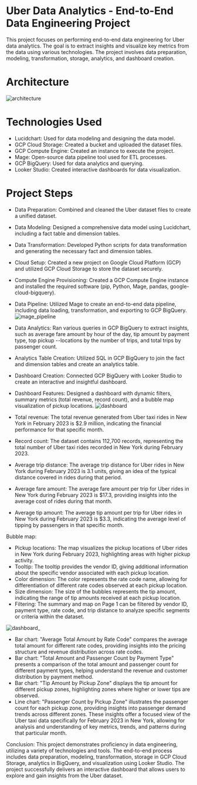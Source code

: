 # Uber Data Analytics - End-to-End Data Engineering Project
This project focuses on performing end-to-end data engineering for Uber data analytics. The goal is to extract insights and visualize key metrics from the data using various technologies. The project involves data preparation, modeling, transformation, storage, analytics, and dashboard creation.

# Architecture

![architecture](https://github.com/swaraj-patil-18/Uber-end-to-end-data-engineering/assets/114085839/7746c2f5-084f-4856-b7de-dca3c3631151)

# Technologies Used
- Lucidchart: Used for data modeling and designing the data model.
- GCP Cloud Storage: Created a bucket and uploaded the dataset files.
- GCP Compute Engine: Created an instance to execute the project.
- Mage: Open-source data pipeline tool used for ETL processes.
- GCP BigQuery: Used for data analytics and querying.
- Looker Studio: Created interactive dashboards for data visualization.

# Project Steps
- Data Preparation: Combined and cleaned the Uber dataset files to create a unified dataset.
- Data Modeling: Designed a comprehensive data model using Lucidchart, including a fact table and dimension tables.
- Data Transformation: Developed Python scripts for data transformation and generating the necessary fact and dimension tables.
- Cloud Setup: Created a new project on Google Cloud Platform (GCP) and utilized GCP Cloud Storage to store the dataset securely.
- Compute Engine Provisioning: Created a GCP Compute Engine instance and installed the required software (pip, Python, Mage, pandas, google-cloud-bigquery).
- Data Pipeline: Utilized Mage to create an end-to-end data pipeline, including data loading, transformation, and exporting to GCP BigQuery.
![mage_pipeline](https://github.com/swaraj-patil-18/Uber-end-to-end-data-engineering/assets/114085839/fd690857-b944-4f31-9fcb-b880e27937d3)

- Data Analytics: Ran various queries in GCP BigQuery to extract insights, such as average fare amount by hour of the day, tip amount by payment type, top pickup --locations by the number of trips, and total trips by passenger count.
- Analytics Table Creation: Utilized SQL in GCP BigQuery to join the fact and dimension tables and create an analytics table.
- Dashboard Creation: Connected GCP BigQuery with Looker Studio to create an interactive and insightful dashboard.
- Dashboard Features: Designed a dashboard with dynamic filters, summary metrics (total revenue, record count), and a bubble map visualization of pickup locations.
![dashboard](https://github.com/swaraj-patil-18/Uber-end-to-end-data-engineering/assets/114085839/aa5f3951-edba-46c8-8ad4-b8add480e692)
- Total revenue: The total revenue generated from Uber taxi rides in New York in February 2023 is $2.9 million, indicating the financial performance for that specific month.
- Record count: The dataset contains 112,700 records, representing the total number of Uber taxi rides recorded in New York during February 2023.
- Average trip distance: The average trip distance for Uber rides in New York during February 2023 is 3.1 units, giving an idea of the typical distance covered in rides during that period.
- Average fare amount: The average fare amount per trip for Uber rides in New York during February 2023 is $17.3, providing insights into the average cost of rides during that month.
- Average tip amount: The average tip amount per trip for Uber rides in New York during February 2023 is $3.3, indicating the average level of tipping by passengers in that specific month.

Bubble map:

- Pickup locations: The map visualizes the pickup locations of Uber rides in New York during February 2023, highlighting areas with higher pickup activity.
- Tooltip: The tooltip provides the vendor ID, giving additional information about the specific vendor associated with each pickup location.
- Color dimension: The color represents the rate code name, allowing for differentiation of different rate codes observed at each pickup location.
- Size dimension: The size of the bubbles represents the tip amount, indicating the range of tip amounts received at each pickup location.
- Filtering:
The summary and map on Page 1 can be filtered by vendor ID, payment type, rate code, and trip distance to analyze specific segments or criteria within the dataset.

![dashboard_](https://github.com/swaraj-patil-18/Uber-end-to-end-data-engineering/assets/114085839/5e130e96-acf9-4f00-9296-ff8584eccba7)
- Bar chart: "Average Total Amount by Rate Code" compares the average total amount for different rate codes, providing insights into the pricing structure and revenue distribution across rate codes.
- Bar chart: "Total Amount and Passenger Count by Payment Type" presents a comparison of the total amount and passenger count for different payment types, helping understand the revenue and customer distribution by payment method.
- Bar chart: "Tip Amount by Pickup Zone" displays the tip amount for different pickup zones, highlighting zones where higher or lower tips are observed.
- Line chart: "Passenger Count by Pickup Zone" illustrates the passenger count for each pickup zone, providing insights into passenger demand trends across different zones.
These insights offer a focused view of the Uber taxi data specifically for February 2023 in New York, allowing for analysis and understanding of key metrics, trends, and patterns during that particular month.

Conclusion:
This project demonstrates proficiency in data engineering, utilizing a variety of technologies and tools. The end-to-end process includes data preparation, modeling, transformation, storage in GCP Cloud Storage, analytics in BigQuery, and visualization using Looker Studio. The project successfully delivers an interactive dashboard that allows users to explore and gain insights from the Uber dataset.
